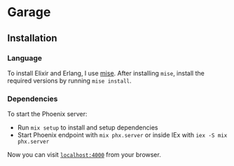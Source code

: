# Garage

## Installation

### Language

To install Elixir and Erlang, I use [mise](https://github.com/jdx/mise).
After installing `mise`, install the required versions by running `mise install`.

### Dependencies

To start the Phoenix server:

- Run `mix setup` to install and setup dependencies
- Start Phoenix endpoint with `mix phx.server` or inside IEx with `iex -S mix phx.server`

Now you can visit [`localhost:4000`](http://localhost:4000) from your browser.
